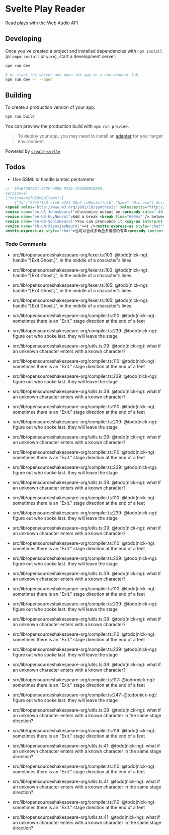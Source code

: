 # Svelte Play Reader

Read plays with the Web Audio API

## Developing

Once you've created a project and installed dependencies with `npm install` (or `pnpm install` or `yarn`), start a development server:

```bash
npm run dev

# or start the server and open the app in a new browser tab
npm run dev -- --open
```

## Building

To create a production version of your app:

```bash
npm run build
```

You can preview the production build with `npm run preview`.

> To deploy your app, you may need to install an [adapter](https://kit.svelte.dev/docs/adapters) for your target environment.

Powered by [`create-svelte`](https://github.com/sveltejs/kit/tree/master/packages/create-svelte)

## Todos

- Use SSML to handle iambic pentameter

```xml
<!--ID=B7267351-473F-409D-9765-754A8EBCDE05;
Version=1|
{"VoiceNameToIdMapItems":[
	{"Id":"27e2f1c8-cfe0-4324-88e2-cd0bafeffe1b","Name":"Microsoft Server Speech Text to Speech Voice (en-US, AriaNeural)","ShortName":"en-US-AriaNeural","Locale":"en-US","VoiceType":"StandardVoice"},{"Id":"e5e4f59b-65c6-42b2-a6e3-5985d1a1ea07","Name":"Microsoft Server Speech Text to Speech Voice (en-US, JennyNeural)","ShortName":"en-US-JennyNeural","Locale":"en-US","VoiceType":"StandardVoice"},{"Id":"e0638b39-fbd2-4497-a482-e2f65759412a","Name":"Microsoft Server Speech Text to Speech Voice (en-US, GuyNeural)","ShortName":"en-US-GuyNeural","Locale":"en-US","VoiceType":"StandardVoice"},{"Id":"4b1dc409-f234-45cf-bda5-852fa95d0e5f","Name":"Microsoft Server Speech Text to Speech Voice (en-GB, SoniaNeural)","ShortName":"en-GB-SoniaNeural","Locale":"en-GB","VoiceType":"StandardVoice"},{"Id":"5f55541d-c844-4e04-a7f8-1723ffbea4a9","Name":"Microsoft Server Speech Text to Speech Voice (zh-CN, XiaoxiaoNeural)","ShortName":"zh-CN-XiaoxiaoNeural","Locale":"zh-CN","VoiceType":"StandardVoice"},{"Id":"26014551-90d7-4f55-a622-779b8263e006","Name":"Microsoft Server Speech Text to Speech Voice (zh-CN, YunyeNeural)","ShortName":"zh-CN-YunyeNeural","Locale":"zh-CN","VoiceType":"StandardVoice"},{"Id":"1011ca97-3e33-4e7c-8dda-a22dc244bafc","Name":"Microsoft Server Speech Text to Speech Voice (zh-CN, YunxiNeural)","ShortName":"zh-CN-YunxiNeural","Locale":"zh-CN","VoiceType":"StandardVoice"}]}-->
<speak xmlns="http://www.w3.org/2001/10/synthesis" xmlns:mstts="http://www.w3.org/2001/mstts" xmlns:emo="http://www.w3.org/2009/10/emotionml" version="1.0" xml:lang="en-US"><voice name="en-US-AriaNeural"><mstts:express-as style="Cheerful">"That’s remarkable! You’re a genius!"</mstts:express-as>Mom said to her son.</voice>
<voice name="en-US-JennyNeural">Customize output by <prosody rate="-40.00%"> slowing-down the speed rate.</prosody></voice>
<voice name="en-US-GuyNeural">Add a break <break time="600ms" /> between words.</voice>
<voice name="en-GB-SoniaNeural">You can pronounce it <say-as interpret-as="spell">ASAP </say-as>or <sub alias="as soon as possible">ASAP</sub>.</voice>
<voice name="zh-CN-XiaoxiaoNeural"><s /><mstts:express-as style="chat">可以通过停顿里的高级功能“No break”，解决<phoneme alphabet="sapi" ph="fen 1 ci 2">分词</phoneme>引起的多余停顿问题。</mstts:express-as><s />
<mstts:express-as style="chat">也可以合成多角色多情感的有声<prosody contour="(49%, -40%)">书</prosody>，例如：</mstts:express-as></voice><voice name="zh-CN-YunyeNeural">黛玉冷笑道：</voice><voice name="zh-CN-XiaoxiaoNeural"><s /><mstts:express-as style="disgruntled">“我说呢，亏了绊住，不然，早就飞了来了。”</mstts:express-as><s /> </voice><voice name="zh-CN-YunyeNeural">宝玉道：</voice><voice name="zh-CN-YunxiNeural">“只许和你玩，替你解闷。不过偶然到他那里，就说这些闲话。”</voice><voice name="zh-CN-XiaoxiaoNeural"><mstts:express-as style="angry">”好没意思的话！去不去，关我什么事儿？又没叫你替我解闷儿，还许你<mstts:ttsbreak strength="none" />从此<prosody contour="(24%, +49%) (59%, -2%)">不</prosody><prosody rate="-15.00%" contour="(24%, +49%) (59%, -2%)">理</prosody><prosody contour="(24%, +49%) (59%, -2%)">我呢</prosody>！”</mstts:express-as></voice><voice name="zh-CN-YunyeNeural"><s />说着，便赌气回房去了。</voice></speak>
```

### Todo Comments



- src/lib/opensourceshakespeare-org/lexer.ts:103: @todo(nick-ng): handle "[Exit Ghost.]", in the middle of a character's lines

- src/lib/opensourceshakespeare-org/lexer.ts:103: @todo(nick-ng): handle "[Exit Ghost.]", in the middle of a character's lines

- src/lib/opensourceshakespeare-org/lexer.ts:105: @todo(nick-ng): handle "[Exit Ghost.]", in the middle of a character's lines

- src/lib/opensourceshakespeare-org/lexer.ts:105: @todo(nick-ng): handle "[Exit Ghost.]", in the middle of a character's lines




- src/lib/opensourceshakespeare-org/compiler.ts:110: @todo(nick-ng): sometimes there is an "Exit." stage direction at the end of a feet
- src/lib/opensourceshakespeare-org/compiler.ts:239: @todo(nick-ng): figure out who spoke last. they will leave the stage
- src/lib/opensourceshakespeare-org/utils.ts:39: @todo(nick-ng): what if an unknown character enters with a known character?

- src/lib/opensourceshakespeare-org/compiler.ts:110: @todo(nick-ng): sometimes there is an "Exit." stage direction at the end of a feet
- src/lib/opensourceshakespeare-org/compiler.ts:239: @todo(nick-ng): figure out who spoke last. they will leave the stage
- src/lib/opensourceshakespeare-org/utils.ts:39: @todo(nick-ng): what if an unknown character enters with a known character?

- src/lib/opensourceshakespeare-org/compiler.ts:110: @todo(nick-ng): sometimes there is an "Exit." stage direction at the end of a feet
- src/lib/opensourceshakespeare-org/compiler.ts:239: @todo(nick-ng): figure out who spoke last. they will leave the stage
- src/lib/opensourceshakespeare-org/utils.ts:39: @todo(nick-ng): what if an unknown character enters with a known character?

- src/lib/opensourceshakespeare-org/compiler.ts:110: @todo(nick-ng): sometimes there is an "Exit." stage direction at the end of a feet
- src/lib/opensourceshakespeare-org/compiler.ts:239: @todo(nick-ng): figure out who spoke last. they will leave the stage
- src/lib/opensourceshakespeare-org/utils.ts:39: @todo(nick-ng): what if an unknown character enters with a known character?

- src/lib/opensourceshakespeare-org/compiler.ts:110: @todo(nick-ng): sometimes there is an "Exit." stage direction at the end of a feet
- src/lib/opensourceshakespeare-org/compiler.ts:239: @todo(nick-ng): figure out who spoke last. they will leave the stage
- src/lib/opensourceshakespeare-org/utils.ts:39: @todo(nick-ng): what if an unknown character enters with a known character?

- src/lib/opensourceshakespeare-org/compiler.ts:110: @todo(nick-ng): sometimes there is an "Exit." stage direction at the end of a feet
- src/lib/opensourceshakespeare-org/compiler.ts:239: @todo(nick-ng): figure out who spoke last. they will leave the stage
- src/lib/opensourceshakespeare-org/utils.ts:39: @todo(nick-ng): what if an unknown character enters with a known character?

- src/lib/opensourceshakespeare-org/compiler.ts:110: @todo(nick-ng): sometimes there is an "Exit." stage direction at the end of a feet
- src/lib/opensourceshakespeare-org/compiler.ts:239: @todo(nick-ng): figure out who spoke last. they will leave the stage
- src/lib/opensourceshakespeare-org/utils.ts:39: @todo(nick-ng): what if an unknown character enters with a known character?

- src/lib/opensourceshakespeare-org/compiler.ts:110: @todo(nick-ng): sometimes there is an "Exit." stage direction at the end of a feet
- src/lib/opensourceshakespeare-org/compiler.ts:239: @todo(nick-ng): figure out who spoke last. they will leave the stage
- src/lib/opensourceshakespeare-org/utils.ts:39: @todo(nick-ng): what if an unknown character enters with a known character?

- src/lib/opensourceshakespeare-org/compiler.ts:117: @todo(nick-ng): sometimes there is an "Exit." stage direction at the end of a feet
- src/lib/opensourceshakespeare-org/compiler.ts:247: @todo(nick-ng): figure out who spoke last. they will leave the stage
- src/lib/opensourceshakespeare-org/utils.ts:39: @todo(nick-ng): what if an unknown character enters with a known character in the same stage direction?

- src/lib/opensourceshakespeare-org/compiler.ts:119: @todo(nick-ng): sometimes there is an "Exit." stage direction at the end of a feet
- src/lib/opensourceshakespeare-org/utils.ts:41: @todo(nick-ng): what if an unknown character enters with a known character in the same stage direction?

- src/lib/opensourceshakespeare-org/compiler.ts:110: @todo(nick-ng): sometimes there is an "Exit." stage direction at the end of a feet
- src/lib/opensourceshakespeare-org/utils.ts:41: @todo(nick-ng): what if an unknown character enters with a known character in the same stage direction?

- src/lib/opensourceshakespeare-org/compiler.ts:110: @todo(nick-ng): sometimes there is an "Exit." stage direction at the end of a feet
- src/lib/opensourceshakespeare-org/utils.ts:41: @todo(nick-ng): what if an unknown character enters with a known character in the same stage direction?
